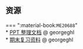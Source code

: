 ## 资源  
=== ":material-book:`ME20688`"  
    * [PPT 整理文档](http://api.xtaoa.com/api/lanzou.php?url=https://cqu-openlib.lanzout.com/iiIOF26ad6mf&type=down) @ georgeghl  
    * [期末复习资料](http://api.xtaoa.com/api/lanzou.php?url=https://cqu-openlib.lanzout.com/iyAbo26ada1i&type=down) @ georgeghl  